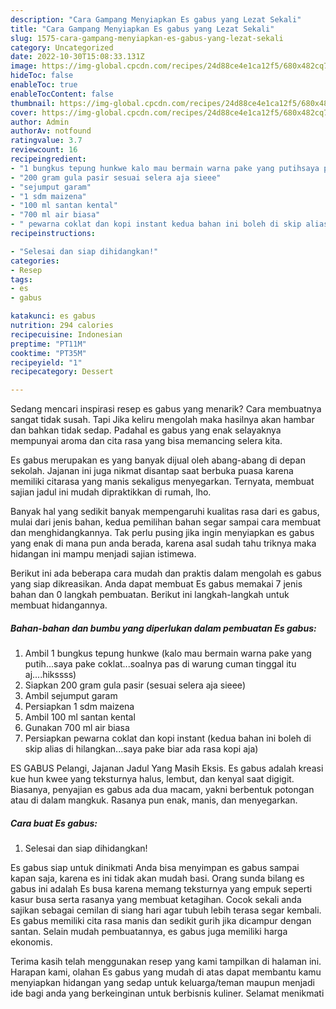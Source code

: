 ```yaml
---
description: "Cara Gampang Menyiapkan Es gabus yang Lezat Sekali"
title: "Cara Gampang Menyiapkan Es gabus yang Lezat Sekali"
slug: 1575-cara-gampang-menyiapkan-es-gabus-yang-lezat-sekali
category: Uncategorized
date: 2022-10-30T15:08:33.131Z
image: https://img-global.cpcdn.com/recipes/24d88ce4e1ca12f5/680x482cq70/es-gabus-foto-resep-utama.jpg
hideToc: false
enableToc: true
enableTocContent: false
thumbnail: https://img-global.cpcdn.com/recipes/24d88ce4e1ca12f5/680x482cq70/es-gabus-foto-resep-utama.jpg
cover: https://img-global.cpcdn.com/recipes/24d88ce4e1ca12f5/680x482cq70/es-gabus-foto-resep-utama.jpg
author: Admin
authorAv: notfound
ratingvalue: 3.7
reviewcount: 16
recipeingredient:
- "1 bungkus tepung hunkwe kalo mau bermain warna pake yang putihsaya pake coklatsoalnya pas di warung cuman tinggal itu ajhikssss"
- "200 gram gula pasir sesuai selera aja sieee"
- "sejumput garam"
- "1 sdm maizena"
- "100 ml santan kental"
- "700 ml air biasa"
- " pewarna coklat dan kopi instant kedua bahan ini boleh di skip alias di hilangkansaya pake biar ada rasa kopi aja"
recipeinstructions:

- "Selesai dan siap dihidangkan!"
categories:
- Resep
tags:
- es
- gabus

katakunci: es gabus 
nutrition: 294 calories
recipecuisine: Indonesian
preptime: "PT11M"
cooktime: "PT35M"
recipeyield: "1"
recipecategory: Dessert

---
```



Sedang mencari inspirasi resep es gabus yang menarik? Cara membuatnya sangat tidak susah. Tapi Jika keliru mengolah maka hasilnya akan hambar dan bahkan tidak sedap. Padahal es gabus yang enak selayaknya mempunyai aroma dan cita rasa yang bisa memancing selera kita.


Es gabus merupakan es yang banyak dijual oleh abang-abang di depan sekolah. Jajanan ini juga nikmat disantap saat berbuka puasa karena memiliki citarasa yang manis sekaligus menyegarkan. Ternyata, membuat sajian jadul ini mudah dipraktikkan di rumah, lho.

Banyak hal yang sedikit banyak mempengaruhi kualitas rasa dari es gabus, mulai dari jenis bahan, kedua pemilihan bahan segar sampai cara membuat dan menghidangkannya. Tak perlu pusing jika ingin menyiapkan es gabus yang enak di mana pun anda berada, karena asal sudah tahu triknya maka hidangan ini mampu menjadi sajian istimewa.


Berikut ini ada beberapa cara mudah dan praktis dalam mengolah es gabus yang siap dikreasikan. Anda dapat membuat Es gabus memakai 7 jenis bahan dan 0 langkah pembuatan. Berikut ini langkah-langkah untuk membuat hidangannya.

<!--inarticleads1-->

##### Bahan-bahan dan bumbu yang diperlukan dalam pembuatan Es gabus:

1. Ambil 1 bungkus tepung hunkwe (kalo mau bermain warna pake yang putih...saya pake coklat...soalnya pas di warung cuman tinggal itu aj....hikssss)
1. Siapkan 200 gram gula pasir (sesuai selera aja sieee)
1. Ambil sejumput garam
1. Persiapkan 1 sdm maizena
1. Ambil 100 ml santan kental
1. Gunakan 700 ml air biasa
1. Persiapkan  pewarna coklat dan kopi instant (kedua bahan ini boleh di skip alias di hilangkan...saya pake biar ada rasa kopi aja)


ES GABUS Pelangi, Jajanan Jadul Yang Masih Eksis. Es gabus adalah kreasi kue hun kwee yang teksturnya halus, lembut, dan kenyal saat digigit. Biasanya, penyajian es gabus ada dua macam, yakni berbentuk potongan atau di dalam mangkuk. Rasanya pun enak, manis, dan menyegarkan. 

<!--inarticleads2-->

##### Cara buat Es gabus:


1. Selesai dan siap dihidangkan!

Es gabus siap untuk dinikmati Anda bisa menyimpan es gabus sampai kapan saja, karena es ini tidak akan mudah basi. Orang sunda bilang es gabus ini adalah Es busa karena memang teksturnya yang empuk seperti kasur busa serta rasanya yang membuat ketagihan. Cocok sekali anda sajikan sebagai cemilan di siang hari agar tubuh lebih terasa segar kembali. Es gabus memiliki cita rasa manis dan sedikit gurih jika dicampur dengan santan. Selain mudah pembuatannya, es gabus juga memiliki harga ekonomis. 

Terima kasih telah menggunakan resep yang kami tampilkan di halaman ini. Harapan kami, olahan Es gabus yang mudah di atas dapat membantu kamu menyiapkan hidangan yang sedap untuk keluarga/teman maupun menjadi ide bagi anda yang berkeinginan untuk berbisnis kuliner. Selamat menikmati
